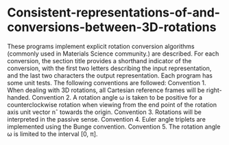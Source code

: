 # Consistent-representations-of-and-conversions-between-3D-rotations
These programs implement explicit rotation conversion algorithms (commonly used in Materials Science community.) are described. For each conversion, the section title provides a shorthand indicator of the conversion, with the first two letters describing the input representation, and the last two characters the output representation.
Each program has some unit tests.
The following conventions are followed:
Convention 1. When dealing with 3D rotations, all Cartesian reference frames will be
right-handed.
Convention 2. A rotation angle ω is taken to be positive for a counterclockwise rotation
when viewing from the end point of the rotation axis unit vector nˆ towards the origin.
Convention 3. Rotations will be interpreted in the passive sense.
Convention 4. Euler angle triplets are implemented using the Bunge convention.
Convention 5. The rotation angle ω is limited to the interval [0, π].
